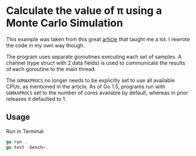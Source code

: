 # Calculate the value of π using a Monte Carlo Simulation

This example was taken from this great [article](https://www.soroushjp.com/2015/02/07/go-concurrency-is-not-parallelism-real-world-lessons-with-monte-carlo-simulations/) that taught me a lot. I rewrote the code in my own way though.

The program uses separate goroutines executing each set of samples. A channel (type struct with 2 data fields) is used to communicate the results of each goroutine to the main thread.

The `GOMAXPROCS` no longer needs to be explicitly set to use all available CPUs, as mentioned in the article. As of Go 1.5, programs run with `GOMAXPROCS` set to the number of cores available by default, whereas in prior releases it defaulted to 1.

## Usage

Run in Terminal

```go
go run .
go test -bench=.
```
